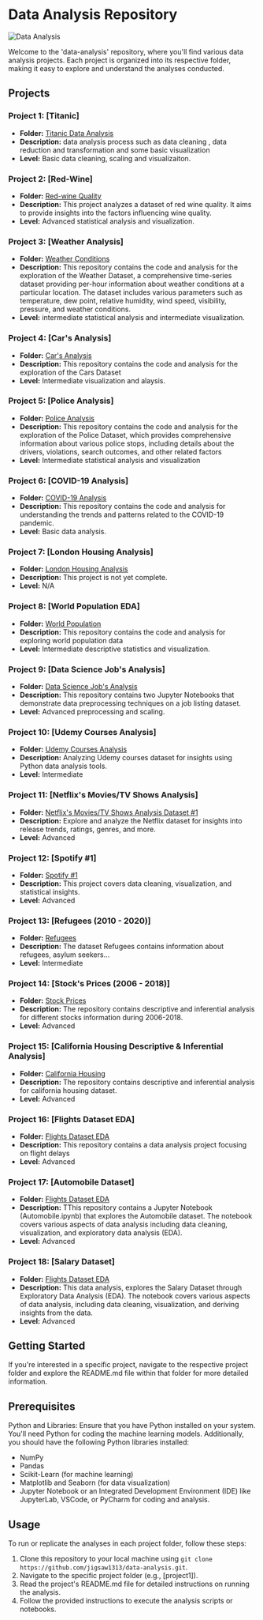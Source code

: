 # Data Analysis Repository
![Data Analysis](https://www.simplilearn.com/ice9/free_resources_article_thumb/Business_Analytics_vs_Data_Analytics.jpg)

Welcome to the 'data-analysis' repository, where you'll find various data analysis projects. Each project is organized into its respective folder, making it easy to explore and understand the analyses conducted.

## Projects

### Project 1: [Titanic]
- **Folder:** [Titanic Data Analysis ](https://github.com/jigsaw1313/data-analysis/tree/master/titanic)
- **Description:** data analysis process such as data cleaning , data reduction and transformation and some basic visualization
- **Level:** Basic data cleaning, scaling and visualizaiton.

### Project 2: [Red-Wine]
- **Folder:** [Red-wine Quality](https://github.com/jigsaw1313/data-analysis/tree/master/wine%20quality)  
- **Description:** This project analyzes a dataset of red wine quality. It aims to provide insights into the factors influencing wine quality. 
- **Level:** Advanced statistical analysis and visualization.

### Project 3: [Weather Analysis]
- **Folder:** [Weather Conditions](https://github.com/jigsaw1313/data-analysis/tree/master/weather%20dataset)  
- **Description:** This repository contains the code and analysis for the exploration of the Weather Dataset, a comprehensive time-series dataset providing per-hour information about weather conditions at a particular location. The dataset includes various parameters such as temperature, dew point, relative humidity, wind speed, visibility, pressure, and weather conditions.
- **Level:** intermediate statistical analysis and intermediate visualization.

### Project 4: [Car's Analysis]
- **Folder:** [Car's Analysis](https://github.com/jigsaw1313/data-analysis/tree/master/4-%20Cars)  
- **Description:** This repository contains the code and analysis for the exploration of the Cars Dataset
- **Level:** Intermediate visualization and alaysis.

### Project 5: [Police Analysis]
- **Folder:** [Police Analysis](https://github.com/jigsaw1313/data-analysis/tree/master/police%20dataset)  
- **Description:** This repository contains the code and analysis for the exploration of the Police Dataset, which provides comprehensive information about various police stops, including details about the drivers, violations, search outcomes, and other related factors
- **Level:** Intermediate statistical analysis and visualization

### Project 6: [COVID-19 Analysis]
- **Folder:** [COVID-19 Analysis](https://github.com/jigsaw1313/data-analysis/tree/master/covid-19%20(small%20%26%20easy%20dataset))  
- **Description:** This repository contains the code and analysis for understanding the trends and patterns related to the COVID-19 pandemic.
- **Level:** Basic data analysis.

### Project 7: [London Housing Analysis]
- **Folder:** [London Housing Analysis](https://github.com/jigsaw1313/data-analysis/tree/master/7-%20London%20Housing%20Analysis%20%5BEasy%5D)  
- **Description:** This project is not yet complete.
- **Level:** N/A

### Project 8: [World Population EDA]
- **Folder:** [World Population](https://github.com/jigsaw1313/data-analysis/tree/master/world%20population%20%5BExploratory%20Data%20Analysis%5D)  
- **Description:** This repository contains the code and analysis for exploring world population data
- **Level:** Intermediate descriptive statistics and visualization.

### Project 9: [Data Science Job's Analysis]
- **Folder:** [Data Science Job's Analysis](https://github.com/jigsaw1313/data-analysis/tree/master/Data%20Science%20Jobs)  
- **Description:** This repository contains two Jupyter Notebooks that demonstrate data preprocessing techniques on a job listing dataset.
- **Level:** Advanced preprocessing and scaling.

### Project 10: [Udemy Courses Analysis]
- **Folder:** [Udemy Courses Analysis](https://github.com/jigsaw1313/data-analysis/tree/master/10-%20Udemy%20Courses)  
- **Description:** Analyzing Udemy courses dataset for insights using Python data analysis tools.
- **Level:** Intermediate 

### Project 11: [Netflix's Movies/TV Shows Analysis]
- **Folder:** [Netflix's Movies/TV Shows Analysis Dataset #1](https://github.com/jigsaw1313/data-analysis/tree/master/11-%20Netflix%20%231)  
- **Description:** Explore and analyze the Netflix dataset for insights into release trends, ratings, genres, and more.
- **Level:**  Advanced

### Project 12: [Spotify #1]
- **Folder:** [Spotify #1](https://github.com/jigsaw1313/data-analysis/tree/master/12-%20Spotify%20%231)  
- **Description:** This project covers data cleaning, visualization, and statistical insights.
- **Level:**  Advanced

### Project 13: [Refugees (2010 - 2020)]
- **Folder:** [Refugees](https://github.com/jigsaw1313/Data-Analysis/tree/master/13-%20Refugees%20Dataset)  
- **Description:** The dataset Refugees contains information about refugees, asylum seekers...
- **Level:**  Intermediate

### Project 14: [Stock's Prices (2006 - 2018)]
- **Folder:** [Stock Prices](https://github.com/jigsaw1313/Data-Analysis/tree/master/Stocks)  
- **Description:** The repository contains descriptive and inferential analysis for different stocks information during 2006-2018.
- **Level:**  Advanced

### Project 15: [California Housing Descriptive & Inferential Analysis]
- **Folder:** [California Housing](https://github.com/jigsaw1313/Data-Analysis/tree/master/California%20Housing%20Analysis)  
- **Description:** The repository contains descriptive and inferential analysis for california housing dataset.
- **Level:**  Advanced

### Project 16: [Flights Dataset EDA]
- **Folder:** [Flights Dataset EDA](https://github.com/jigsaw1313/Data-Analysis/tree/master/Flights%20Dataset%20-%20EDA)  
- **Description:** This repository contains a data analysis project focusing on flight delays
- **Level:**  Advanced

### Project 17: [Automobile Dataset]
- **Folder:** [Flights Dataset EDA](https://github.com/jigsaw1313/Data-Analysis/tree/master/Automobile%20Dataset)  
- **Description:** TThis repository contains a Jupyter Notebook (Automobile.ipynb) that explores the Automobile dataset. The notebook covers various aspects of data analysis including data cleaning, visualization, and exploratory data analysis (EDA).
- **Level:**  Advanced

### Project 18: [Salary Dataset]
- **Folder:** [Flights Dataset EDA](https://github.com/jigsaw1313/Data-Analysis/tree/master/Salary%20Data)  
- **Description:** This data analysis, explores the Salary Dataset through Exploratory Data Analysis (EDA). The notebook covers various aspects of data analysis, including data cleaning, visualization, and deriving insights from the data.
- **Level:**  Advanced

## Getting Started

If you're interested in a specific project, navigate to the respective project folder and explore the README.md file within that folder for more detailed information.

## Prerequisites

Python and Libraries: Ensure that you have Python installed on your system. You'll need Python for coding the machine learning models. Additionally, you should have the following Python libraries installed:

* NumPy
* Pandas
* Scikit-Learn (for machine learning)
* Matplotlib and Seaborn (for data visualization)
* Jupyter Notebook or an Integrated Development Environment (IDE) like JupyterLab, VSCode, or PyCharm for coding and analysis.

## Usage

To run or replicate the analyses in each project folder, follow these steps:

1. Clone this repository to your local machine using `git clone https://github.com/jigsaw1313/data-analysis.git`.
2. Navigate to the specific project folder (e.g., [project1]).
3. Read the project's README.md file for detailed instructions on running the analysis.
4. Follow the provided instructions to execute the analysis scripts or notebooks.



